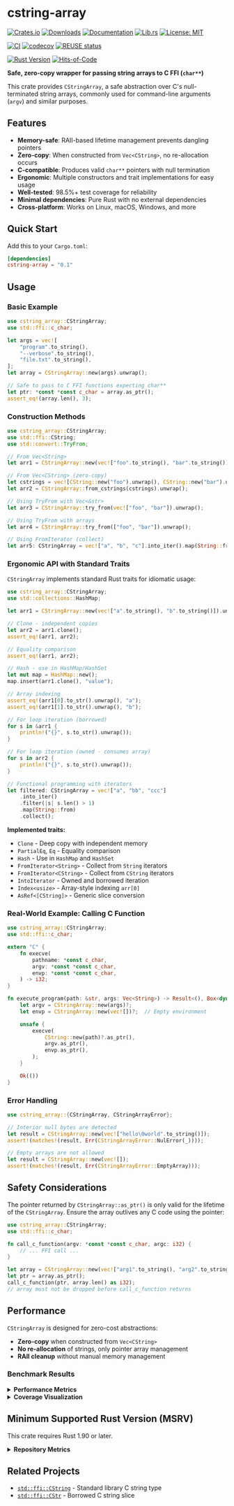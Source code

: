 # cstring-array

[![Crates.io](https://img.shields.io/crates/v/cstring-array.svg)](https://crates.io/crates/cstring-array)
[![Downloads](https://img.shields.io/crates/d/cstring-array.svg)](https://crates.io/crates/cstring-array)
[![Documentation](https://docs.rs/cstring-array/badge.svg)](https://docs.rs/cstring-array)
[![Lib.rs](https://img.shields.io/badge/lib.rs-cstring--array-blue)](https://lib.rs/crates/cstring-array)
[![License: MIT](https://img.shields.io/badge/License-MIT-blue.svg)](LICENSE)

[![CI](https://github.com/RAprogramm/cstring-array/workflows/CI/badge.svg)](https://github.com/RAprogramm/cstring-array/actions)
[![codecov](https://codecov.io/gh/RAprogramm/cstring-array/graph/badge.svg?token=7qIC3Impoa)](https://codecov.io/gh/RAprogramm/cstring-array)
[![REUSE status](https://api.reuse.software/badge/github.com/RAprogramm/cstring-array)](https://api.reuse.software/info/github.com/RAprogramm/cstring-array)

[![Rust Version](https://img.shields.io/badge/rust-1.90%2B-blue.svg)](https://www.rust-lang.org)
[![Hits-of-Code](https://hitsofcode.com/github/RAprogramm/cstring-array?branch=main)](https://hitsofcode.com/view/github/RAprogramm/cstring-array?branch=main)

**Safe, zero-copy wrapper for passing string arrays to C FFI (`char**`)**

This crate provides `CStringArray`, a safe abstraction over C's null-terminated string arrays, commonly used for command-line arguments (`argv`) and similar purposes.

## Features

- **Memory-safe**: RAII-based lifetime management prevents dangling pointers
- **Zero-copy**: When constructed from `Vec<CString>`, no re-allocation occurs
- **C-compatible**: Produces valid `char**` pointers with null termination
- **Ergonomic**: Multiple constructors and trait implementations for easy usage
- **Well-tested**: 98.5%+ test coverage for reliability
- **Minimal dependencies**: Pure Rust with no external dependencies
- **Cross-platform**: Works on Linux, macOS, Windows, and more

## Quick Start

Add this to your `Cargo.toml`:

```toml
[dependencies]
cstring-array = "0.1"
```

## Usage

### Basic Example

```rust
use cstring_array::CStringArray;
use std::ffi::c_char;

let args = vec![
    "program".to_string(),
    "--verbose".to_string(),
    "file.txt".to_string(),
];
let array = CStringArray::new(args).unwrap();

// Safe to pass to C FFI functions expecting char**
let ptr: *const *const c_char = array.as_ptr();
assert_eq!(array.len(), 3);
```

### Construction Methods

```rust
use cstring_array::CStringArray;
use std::ffi::CString;
use std::convert::TryFrom;

// From Vec<String>
let arr1 = CStringArray::new(vec!["foo".to_string(), "bar".to_string()]).unwrap();

// From Vec<CString> (zero-copy)
let cstrings = vec![CString::new("foo").unwrap(), CString::new("bar").unwrap()];
let arr2 = CStringArray::from_cstrings(cstrings).unwrap();

// Using TryFrom with Vec<&str>
let arr3 = CStringArray::try_from(vec!["foo", "bar"]).unwrap();

// Using TryFrom with arrays
let arr4 = CStringArray::try_from(["foo", "bar"]).unwrap();

// Using FromIterator (collect)
let arr5: CStringArray = vec!["a", "b", "c"].into_iter().map(String::from).collect();
```

### Ergonomic API with Standard Traits

`CStringArray` implements standard Rust traits for idiomatic usage:

```rust
use cstring_array::CStringArray;
use std::collections::HashMap;

let arr1 = CStringArray::new(vec!["a".to_string(), "b".to_string()]).unwrap();

// Clone - independent copies
let arr2 = arr1.clone();
assert_eq!(arr1, arr2);

// Equality comparison
assert_eq!(arr1, arr2);

// Hash - use in HashMap/HashSet
let mut map = HashMap::new();
map.insert(arr1.clone(), "value");

// Array indexing
assert_eq!(arr1[0].to_str().unwrap(), "a");
assert_eq!(arr1[1].to_str().unwrap(), "b");

// For loop iteration (borrowed)
for s in &arr1 {
    println!("{}", s.to_str().unwrap());
}

// For loop iteration (owned - consumes array)
for s in arr2 {
    println!("{}", s.to_str().unwrap());
}

// Functional programming with iterators
let filtered: CStringArray = vec!["a", "bb", "ccc"]
    .into_iter()
    .filter(|s| s.len() > 1)
    .map(String::from)
    .collect();
```

**Implemented traits:**
- `Clone` - Deep copy with independent memory
- `PartialEq`, `Eq` - Equality comparison
- `Hash` - Use in `HashMap` and `HashSet`
- `FromIterator<String>` - Collect from `String` iterators
- `FromIterator<CString>` - Collect from `CString` iterators
- `IntoIterator` - Owned and borrowed iteration
- `Index<usize>` - Array-style indexing `arr[0]`
- `AsRef<[CString]>` - Generic slice conversion

### Real-World Example: Calling C Function

```rust
use cstring_array::CStringArray;
use std::ffi::c_char;

extern "C" {
    fn execve(
        pathname: *const c_char,
        argv: *const *const c_char,
        envp: *const *const c_char,
    ) -> i32;
}

fn execute_program(path: &str, args: Vec<String>) -> Result<(), Box<dyn std::error::Error>> {
    let argv = CStringArray::new(args)?;
    let envp = CStringArray::new(vec![])?;  // Empty environment

    unsafe {
        execve(
            CString::new(path)?.as_ptr(),
            argv.as_ptr(),
            envp.as_ptr(),
        );
    }

    Ok(())
}
```

### Error Handling

```rust
use cstring_array::{CStringArray, CStringArrayError};

// Interior null bytes are detected
let result = CStringArray::new(vec!["hello\0world".to_string()]);
assert!(matches!(result, Err(CStringArrayError::NulError(_))));

// Empty arrays are not allowed
let result = CStringArray::new(vec![]);
assert!(matches!(result, Err(CStringArrayError::EmptyArray)));
```

## Safety Considerations

The pointer returned by `CStringArray::as_ptr()` is only valid for the lifetime of the `CStringArray`. Ensure the array outlives any C code using the pointer:

```rust
use cstring_array::CStringArray;
use std::ffi::c_char;

fn call_c_function(argv: *const *const c_char, argc: i32) {
    // ... FFI call ...
}

let array = CStringArray::new(vec!["arg1".to_string(), "arg2".to_string()]).unwrap();
let ptr = array.as_ptr();
call_c_function(ptr, array.len() as i32);
// array must not be dropped before call_c_function returns
```

## Performance

`CStringArray` is designed for zero-cost abstractions:

- **Zero-copy** when constructed from `Vec<CString>`
- **No re-allocation** of strings, only pointer array management
- **RAII cleanup** without manual memory management

### Benchmark Results

<details>
<summary><b>Performance Metrics</b></summary>

<!-- BENCHMARK_RESULTS_START -->
*Last updated: 2025-10-19 07:27:25 UTC*

#### Operations

| Benchmark | Time | Std Dev |
|-----------|------|---------|
| As Ptr | 0 ns | ±0 ns |
| Get | 0 ns | ±0 ns |
| Iter | 326 ns | ±1 ns |
| Try From Vec Str | 5.34 μs | ±63 ns |
| New From Iter | 6.79 μs | ±124 ns |

#### Construction Comparison

| Benchmark | Time | Std Dev |
|-----------|------|---------|
| Construction Comparison/From Vec String | 5.29 μs | ±11 ns |
| Construction Comparison/Try From Vec Str | 5.36 μs | ±26 ns |
| Construction Comparison/From Vec New | 5.39 μs | ±25 ns |

#### From Cstrings Zero Copy

| Benchmark | Time | Std Dev |
|-----------|------|---------|
| From Cstrings Zero Copy/10 | 179 ns | ±1 ns |
| From Cstrings Zero Copy/100 | 3.81 μs | ±28 ns |
| From Cstrings Zero Copy/1000 | 39.07 μs | ±4.48 μs |

#### Large Strings

| Benchmark | Time | Std Dev |
|-----------|------|---------|
| Large Strings/100 | 398 ns | ±3 ns |
| Large Strings/1000 | 1.54 μs | ±12 ns |
| Large Strings/10000 | 8.67 μs | ±26 ns |

#### New From Strings

| Benchmark | Time | Std Dev |
|-----------|------|---------|
| New From Strings/10 | 297 ns | ±2 ns |
| New From Strings/100 | 5.05 μs | ±19 ns |
| New From Strings/1000 | 51.78 μs | ±214 ns |
<!-- BENCHMARK_RESULTS_END -->

</details>

<details>
<summary><b>Coverage Visualization</b></summary>

### Sunburst Chart
The inner-most circle is the entire project, moving away from the center are folders then, finally, a single file. The size and color of each slice represents the number of statements and the coverage, respectively.

[![Sunburst](https://codecov.io/gh/RAprogramm/cstring-array/graphs/sunburst.svg?token=7qIC3Impoa)](https://codecov.io/gh/RAprogramm/cstring-array)

### Grid Chart
Each block represents a single file in the project. The size and color of each block is represented by the number of statements and the coverage, respectively.

[![Grid](https://codecov.io/gh/RAprogramm/cstring-array/graphs/tree.svg?token=7qIC3Impoa)](https://codecov.io/gh/RAprogramm/cstring-array)

### Icicle Chart
The top section represents the entire project, proceeding with folders and finally individual files. The size and color of each slice represents the number of statements and the coverage, respectively.

[![Icicle](https://codecov.io/gh/RAprogramm/cstring-array/graphs/icicle.svg?token=7qIC3Impoa)](https://codecov.io/gh/RAprogramm/cstring-array)

</details>

## Minimum Supported Rust Version (MSRV)

This crate requires Rust 1.90 or later.

<details>
<summary><b>Repository Metrics</b></summary>

<!-- TOKEI_METRICS_START -->
*Last updated: 2025-10-19 07:24:30 UTC*

### Code Statistics

| Language | Files | Lines | Code | Comments | Blanks |
|----------|-------|-------|------|----------|--------|
| Rust | 17 | 1831 | 1393 | 91 | 347 |
| TOML | 5 | 223 | 191 | 6 | 26 |
| YAML | 1 | 40 | 28 | 5 | 7 |
| JSON | 1 | 0 | 0 | 0 | 0 |
| Markdown | 4 | 552 | 0 | 378 | 174 |
| Plain Text | 2 | 139 | 0 | 123 | 16 |
| **Total** | **30** | **2785** | **1612** | **603** | **570** |
<!-- TOKEI_METRICS_END -->

### Test Coverage Breakdown

- **Unit Tests**: 34 tests (src/tests.rs)
- **Integration Tests**: 11 tests (tests/integration.rs)
- **Property Tests**: 12 tests (tests/property_tests.rs)
- **Trait Tests**: 17 tests (tests/traits.rs)
- **Documentation Tests**: 20 tests (inline examples)
- **Fuzz Targets**: 4 targets (libFuzzer-based)
- **Total**: 94 traditional tests + fuzzing

### Security & Quality

- **REUSE 3.3 Compliance**: 41/41 files (100%)
- **Code Coverage**: 98.5%+ (Codecov)
- **Unsafe Code Validation**: Miri testing enabled
- **Supply Chain Security**: cargo-deny + cargo-audit
- **Static Analysis**: CodeQL scanning

</details>

## Related Projects

- [`std::ffi::CString`](https://doc.rust-lang.org/std/ffi/struct.CString.html) - Standard library C string type
- [`std::ffi::CStr`](https://doc.rust-lang.org/std/ffi/struct.CStr.html) - Borrowed C string slice
